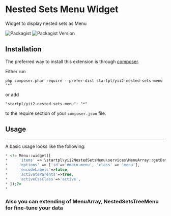 # Nested Sets Menu Widget
Widget to display nested sets as Menu

![Packagist](https://img.shields.io/packagist/dt/startpl/yii2-nested-sets-menu) ![Packagist Version](https://img.shields.io/packagist/v/startpl/yii2-nested-sets-menu)

## Installation

The preferred way to install this extension is through [composer](http://getcomposer.org/download/).

Either run

```
php composer.phar require --prefer-dist startpl/yii2-nested-sets-menu "*"
```

or add

```
"startpl/yii2-nested-sets-menu": "*"
```

to the require section of your `composer.json` file.


## Usage
-----
A basic usage looks like the following:
 ```php
 * <?= Menu::widget([
 *     'items' => \startpl\yii2NestedSetsMenu\services\MenuArray::getData($data), // $data is your models|rows
 *     'options' => ['id'=>'#main-menu', 'class' => 'menu'],
 *     'encodeLabels'=>false,
 *     'activateParents'=>true,
 *     'activeCssClass'=>'active',
 * ]);?>
 * 
 ```
 
### Also you can extending of MenuArray, NestedSetsTreeMenu for fine-tune your data